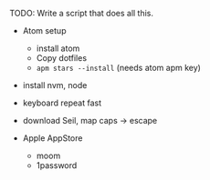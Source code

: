 TODO:
Write a script that does all this.

- Atom setup
  - install atom
  - Copy dotfiles
  - `apm stars --install` (needs atom apm key)

- install nvm, node
- keyboard repeat fast
- download Seil, map caps -> escape
- Apple AppStore
  - moom
  - 1password
